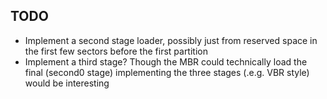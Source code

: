 ## TODO
* Implement a second stage loader, possibly just from reserved space in the first few sectors before the first partition
* Implement a third stage? Though the MBR could technically load the final (second0 stage) implementing the three stages (.e.g. VBR style) would be interesting
